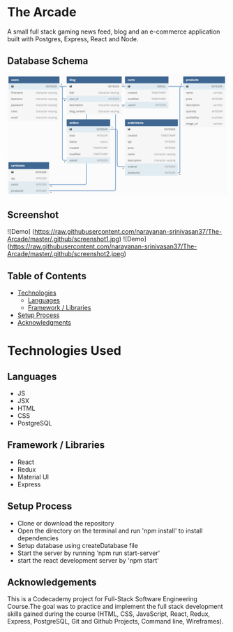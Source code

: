 # The Arcade
A small full stack gaming news feed, blog and an e-commerce application built with Postgres, Express, React and Node.

## Database Schema
[![ERD](https://raw.githubusercontent.com/narayanan-srinivasan37/The-Arcade/master/.github/images/db_schema.png)](https://dbdiagram.io/d/625183312514c97903fe36c8)

## Screenshot
![Demo] (https://raw.githubusercontent.com/narayanan-srinivasan37/The-Arcade/master/.github/screenshot1.jpg)
![Demo] (https://raw.githubusercontent.com/narayanan-srinivasan37/The-Arcade/master/.github/screenshot2.jpeg)

## Table of Contents
* [Technologies](#technologies)
  * [Languages](#technologies)
  * [Framework / Libraries](#Framework-/-Libraries)
* [Setup Process](#setup-process)
* [Acknowledgments](#acknowledgements)


# Technologies Used

## Languages
* JS
* JSX
* HTML
* CSS
* PostgreSQL

## Framework / Libraries
* React
* Redux
* Material UI
* Express

## Setup Process
* Clone or download the repository
* Open the directory on the terminal  and run 'npm install' to install dependencies
* Setup database using createDatabase file
* Start the server by running 'npm run start-server'
* start the react development server by 'npm start'

## Acknowledgements

This is a Codecademy project for Full-Stack Software Engineering Course.The goal was to practice and implement the full stack development skills gained during the course (HTML, CSS, JavaScript, React, Redux, Express, PostgreSQL, Git and Github Projects, Command line, Wireframes).